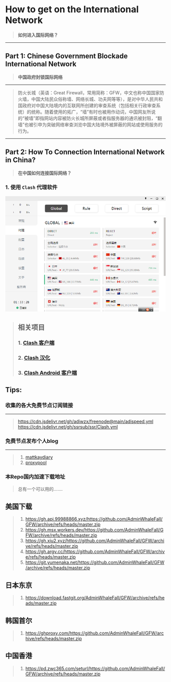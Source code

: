 <!--
 * @Author: whalefall
 * @Date: 2021-06-05 07:26:21
 * @LastEditTime: 2021-06-05 07:47:28
 * @Description: GitHub 代理教程
-->
# How to get on the International Network
> **如何进入国际网络？**
---
## Part 1: Chinese Government Blockade International Network
> **中国政府封锁国际网络**
---
> 防火长城（英语：Great Firewall，常用简称：GFW，中文也称中国国家防火墙，中国大陆民众俗称墙、网络长城、功夫网等等），是对中华人民共和国政府对中国大陆境内的互联网所创建的审查系统（包括相关行政审查系统）的统称。随着使用的拓广，“墙”有时也被用作动词，中国网友所说的“被墙”即指网站内容被防火长城所屏蔽或者指服务器的通讯被封阻，“翻墙”也被引申为突破网络审查浏览中国大陆境外被屏蔽的网站或使用服务的行为。
---
## Part 2: How To Connection International Network in China?
> **在中国如何连接国际网络？**
### 1. 使用 `Clash` 代理软件
![Clash代理软件截图](img/星愿浏览器截图20210605073431.png)
> ## 相关项目
> ### 1. [Clash 客户端](https://github.com/Fndroid/clash_for_windows_pkg/releases)
> ### 2. [Clash 汉化](https://github.com/BoyceLig/Clash_Chinese_Patch/releases)
> ### 3. [Clash Android 客户端](https://github.com/Kr328/ClashForAndroid/releases)
## Tips:
### **收集的各大免费节点订阅链接**
---
> https://cdn.jsdelivr.net/gh/adiwzx/freenode@main/adispeed.yml
> https://cdn.jsdelivr.net/gh/ssrsub/ssr/Clash.yml
### **免费节点发布个人blog**
---
> 1. [mattkaydiary](https://www.mattkaydiary.com/)
> 2. [proxypool](https://proxypool.ednovas.xyz/)
### **本Repo国内加速下载地址**
> 总有一个可以用的.......
## 美国下载
> 1. https://gh.api.99988866.xyz/https://github.com/AdminWhaleFall/GFW/archive/refs/heads/master.zip
> 2. https://gh.msx.workers.dev/https://github.com/AdminWhaleFall/GFW/archive/refs/heads/master.zip
> 3. https://gh.xiu2.xyz/https://github.com/AdminWhaleFall/GFW/archive/refs/heads/master.zip
> 4. https://gh.argv.cc/https://github.com/AdminWhaleFall/GFW/archive/refs/heads/master.zip
> 5. https://git.yumenaka.net/https://github.com/AdminWhaleFall/GFW/archive/refs/heads/master.zip
## 日本东京
> 1. https://download.fastgit.org/AdminWhaleFall/GFW/archive/refs/heads/master.zip
## 韩国首尔
> 1. https://ghproxy.com/https://github.com/AdminWhaleFall/GFW/archive/refs/heads/master.zip
## 中国香港
> 1. https://pd.zwc365.com/seturl/https://github.com/AdminWhaleFall/GFW/archive/refs/heads/master.zip
